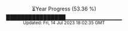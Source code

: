 <p align="center">
⏳Year Progress (53.36 %) <br>
████████████████▁▁▁▁▁▁▁▁▁▁▁▁▁▁ <br>
<sub>Updated: Fri, 14 Jul 2023 18:02:35 GMT</sub>
</p>


